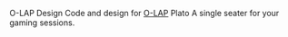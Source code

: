O-LAP Design
Code and design for [O-LAP](https://o-lap.com)
Plato
A single seater for your gaming sessions.
